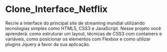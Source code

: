 # Clone_Interface_Netflix

Recrie a interface do principal site de streaming mundial utilizando tecnologias simples como HTML5,
CSS3 e JavaScript. Nesse projeto você aprenderá: como estruturar um layout, técnicas de CSS3 com 
containers e variáveis, como posicionar os elementos com Flexbox e como utilizar plugins Jquery 
a favor da sua aplicação.
